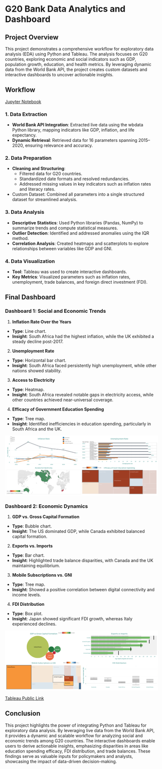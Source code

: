 # G20 Bank Data Analytics and Dashboard
## Project Overview
This project demonstrates a comprehensive workflow for exploratory data analysis (EDA) using Python and Tableau. The analysis focuses on G20 countries, exploring economic and social indicators such as GDP, population growth, education, and health metrics. By leveraging dynamic data from the World Bank API, the project creates custom datasets and interactive dashboards to uncover actionable insights.
## Workflow
[Jupyter Notebook](https://github.com/ndomah/G20-Bank-Data-Analytics-and-Dashboard/blob/main/World%20Bank%20Analytics.ipynb)
### 1. Data Extraction
- **World Bank API Integration**: Extracted live data using the wbdata Python library, mapping indicators like GDP, inflation, and life expectancy.
- **Dynamic Retrieval**: Retrieved data for 16 parameters spanning 2015–2020, ensuring relevance and accuracy.
### 2. Data Preparation
- **Cleaning and Structuring**:
  - Filtered data for G20 countries.
  - Standardized date formats and resolved redundancies.
  - Addressed missing values in key indicators such as inflation rates and literacy rates.
- Custom Dataset: Combined all parameters into a single structured dataset for streamlined analysis.
### 3. Data Analysis
- **Descriptive Statistics**: Used Python libraries (Pandas, NumPy) to summarize trends and compute statistical measures.
- **Outlier Detection**: Identified and addressed anomalies using the IQR method.
- **Correlation Analysis**: Created heatmaps and scatterplots to explore relationships between variables like GDP and GNI.
### 4. Data Visualization
- **Tool**: Tableau was used to create interactive dashboards.
- **Key Metrics**: Visualized parameters such as inflation rates, unemployment, trade balances, and foreign direct investment (FDI).
## Final Dashboard
### Dashboard 1: Social and Economic Trends
1. **Inflation Rate Over the Years**
  - **Type**: Line chart.
  - **Insight**: South Africa had the highest inflation, while the UK exhibited a steady decline post-2017.
2. **Unemployment Rate**
  - **Type**: Horizontal bar chart.
  - **Insight**: South Africa faced persistently high unemployment, while other nations showed stability.
3. **Access to Electricity**
  - **Type**: Heatmap.
  - **Insight**: South Africa revealed notable gaps in electricity access, while other countries achieved near-universal coverage.
4. **Efficacy of Government Education Spending**
  - **Type**: Tree map.
  - **Insight**: Identified inefficiencies in education spending, particularly in South Africa and the UK.

![dashboard 1](https://github.com/ndomah/G20-Bank-Data-Analytics-and-Dashboard/blob/main/Dashboard%201.png)
### **Dashboard 2: Economic Dynamics**
1. **GDP vs. Gross Capital Formation**
  - **Type**: Bubble chart.
  - **Insight**: The US dominated GDP, while Canada exhibited balanced capital formation.
2. **Exports vs. Imports**
  - **Type**: Bar chart.
  - **Insight**: Highlighted trade balance disparities, with Canada and the UK maintaining equilibrium.
3. **Mobile Subscriptions vs. GNI**
  - **Type**: Tree map.
  - **Insight**: Showed a positive correlation between digital connectivity and income levels.
4. **FDI Distribution**
  - **Type**: Box plot.
  - **Insight**: Japan showed significant FDI growth, whereas Italy experienced declines.

![dashboard 2](https://github.com/ndomah/G20-Bank-Data-Analytics-and-Dashboard/blob/main/Dashboard%202.png)

[Tableau Public Link](https://public.tableau.com/app/profile/nilesh.domah4236/viz/WorldBankAnalytics_17156157559640/Dashboard2)
## Conclusion
This project highlights the power of integrating Python and Tableau for exploratory data analysis. By leveraging live data from the World Bank API, it provides a dynamic and scalable workflow for analyzing social and economic trends among G20 countries. The interactive dashboards enable users to derive actionable insights, emphasizing disparities in areas like education spending efficacy, FDI distribution, and trade balances. These findings serve as valuable inputs for policymakers and analysts, showcasing the impact of data-driven decision-making.
